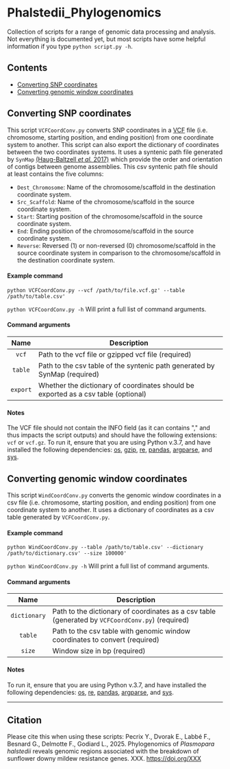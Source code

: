 # Phalstedii_Phylogenomics
Collection of scripts for a range of genomic data processing and analysis.
Not everything is documented yet, but most scripts have some helpful information if you type `python script.py -h`.

## Contents

* [Converting SNP coordinates](#Converting-SNP-coordinates)
* [Converting genomic window coordinates](#Converting-genomic-window-coordinates)

## Converting SNP coordinates
This script `VCFCoordConv.py` converts SNP coordinates in a [VCF](https://gatk.broadinstitute.org/hc/en-us/articles/360035531692-VCF-Variant-Call-Format) file (i.e. chromosome, starting position, and ending position) from one coordinate system to another. This script can also export the dictionary of coordinates between the two coordinates systems. It uses a syntenic path file generated by `SynMap` [(Haug-Baltzell *et al.* 2017)](https://pubmed.ncbi.nlm.nih.gov/28334338/) which provide the order and orientation of contigs between genome assemblies. This csv syntenic path file should at least contains the five columns:
* `Dest_Chromosome`: Name of the chromosome/scaffold in the destination coordinate system.
* `Src_Scaffold`: Name of the chromosome/scaffold in the source coordinate system.
* `Start`: Starting position of the chromosome/scaffold in the source coordinate system.
*  `End`: Ending position of the chromosome/scaffold in the source coordinate system.
* `Reverse`: Reversed (1) or non-reversed (0) chromosome/scaffold in the source coordinate system in comparison to the chromosome/scaffold in the destination coordinate system.

#### Example command
`python VCFCoordConv.py --vcf /path/to/file.vcf.gz' --table /path/to/table.csv'`

`python VCFCoordConv.py -h` Will print a full list of command arguments.

#### Command arguments
| Name | Description |
| :--: | ----------- | 
| `vcf` | Path to the vcf file or gzipped vcf file (required) |
| `table`  | Path to the csv table of the syntenic path generated by SynMap (required) |
| `export`  | Whether the dictionary of coordinates should be exported as a csv table (optional) |

#### Notes
The VCF file should not contain the INFO field (as it can contains "," and thus impacts the script outputs) and should have the following extensions: `vcf` or `vcf.gz`. To run it, ensure that you are using Python v.3.7, and have installed the following dependencies: [os](https://docs.python.org/3/library/os.html), [gzip](https://docs.python.org/3/library/gzip.html), [re](https://docs.python.org/3/library/re.html), [pandas](https://pandas.pydata.org/), [argparse](https://docs.python.org/3/library/argparse.html), and [sys](https://docs.python.org/3/library/sys.html).

## Converting genomic window coordinates
This script `WindCoordConv.py` converts the genomic window coordinates in a csv file (i.e. chromosome, starting position, and ending position) from one coordinate system to another. It uses a dictionary of coordinates as a csv table generated by `VCFCoordConv.py`.

#### Example command
`python WindCoordConv.py --table /path/to/table.csv' --dictionary /path/to/dictionary.csv' --size 100000'`

`python WindCoordConv.py -h` Will print a full list of command arguments.

#### Command arguments
| Name | Description |
| :--: | ----------- | 
| `dictionary` | Path to the dictionary of coordinates as a csv table (generated by `VCFCoordConv.py`) (required) |
| `table`  | Path to the csv table with genomic window coordinates to convert (required) |
| `size`  | Window size in bp (required) |

#### Notes
To run it, ensure that you are using Python v.3.7, and have installed the following dependencies: [os](https://docs.python.org/3/library/os.html), [re](https://docs.python.org/3/library/re.html), [pandas](https://pandas.pydata.org/), [argparse](https://docs.python.org/3/library/argparse.html), and [sys](https://docs.python.org/3/library/sys.html).

___
## Citation

Please cite this when using these scripts:
Pecrix Y., Dvorak E., Labbé F., Besnard G., Delmotte F., Godiard L., 2025. Phylogenomics of *Plasmopara halstedii* reveals genomic regions associated with the breakdown of sunflower downy mildew resistance genes. XXX. https://doi.org/XXX
